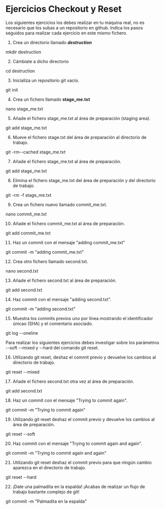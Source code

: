 # Ejercicios Checkout y Reset

Los siguientes ejercicios los debes realizar en tu máquina real, no es necesario que los subas a un repositorio en github. Indica los pasos seguidos para realizar cada ejercicio en este mismo fichero.

1. Crea un directorio llamado _**destruction**_

mkdir destruction

2. Cámbiate a dicho directorio 

cd destruction

3. Inicializa un repositorio git vacío. 

git init

4. Crea un fichero llamado **stage_me.txt**

nano stage_me.txt

5. Añade el fichero stage_me.txt al área de preparación (staging area).

git add stage_me.txt

6. Mueve el fichero stage.txt del área de preparación al directorio de trabajo.

git -rm--cached stage_me.txt

7. Añade el fichero stage_me.txt al área de preparación.

git add stage_me.txt

8. Elimina el fichero stage_me.txt del área de preparación y del directorio de trabajo.

git -rm -f stage_me.txt

9. Crea un fichero nuevo llamado commit_me.txt.

nano commit_me.txt

10. Añade el fichero commit_me.txt al área de preparación.

git add commit_me.txt

11. Haz un commit con el mensaje "adding commit_me.txt"

git commit -m "adding commit_me.txt"

12. Crea otro fichero llamado second.txt.

nano second.txt

13. Añade el fichero second.txt al área de preparación. 

git add second.txt

14. Haz commit con el mensaje "adding second.txt".

git commit -m "adding second.txt"

15. Muestra los commits previos uno por línea mostrando el identificador únicao (SHA) y el comentario asociado.

git log --oneline


Para realizar los siguientes ejercicios debes investigar sobre los parámetros --soft --mixed y --hard del comando git reset.

16. Utilizando git reset, deshaz el commit previo y devuelve los cambios al directorio de trabajo.

git reset --mixed

17. Añade el fichero second.txt otra vez al área de preparación.

git add second.txt

18. Haz un commit con el mensaje "Trying to commit again".

git commit -m "Trying to commit again"

19. Utilizando git reset deshaz el commit previo y devuelve los cambios al área de preparación.

git reset --soft

20. Haz commit con el mensaje "Trying to commit again and again".

git commit -m "Trying to commit again and again"

21. Utilizando git reset deshaz el commit previo para que ningún cambio aparezca en el directorio de trabajo.

git reset --hard

22. ¡Date una palmadita en la espalda! ¡Acabas de realizar un flujo de trabajo bastante complejo de git!
    
git commit -m "Palmadita en la espalda"
